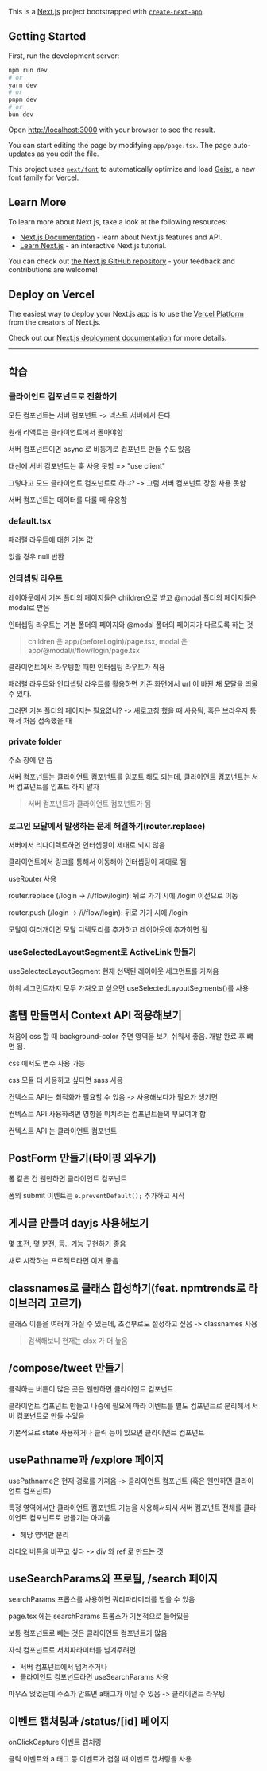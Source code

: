This is a [Next.js](https://nextjs.org) project bootstrapped with [`create-next-app`](https://nextjs.org/docs/app/api-reference/cli/create-next-app).

## Getting Started

First, run the development server:

```bash
npm run dev
# or
yarn dev
# or
pnpm dev
# or
bun dev
```

Open [http://localhost:3000](http://localhost:3000) with your browser to see the result.

You can start editing the page by modifying `app/page.tsx`. The page auto-updates as you edit the file.

This project uses [`next/font`](https://nextjs.org/docs/app/building-your-application/optimizing/fonts) to automatically optimize and load [Geist](https://vercel.com/font), a new font family for Vercel.

## Learn More

To learn more about Next.js, take a look at the following resources:

- [Next.js Documentation](https://nextjs.org/docs) - learn about Next.js features and API.
- [Learn Next.js](https://nextjs.org/learn) - an interactive Next.js tutorial.

You can check out [the Next.js GitHub repository](https://github.com/vercel/next.js) - your feedback and contributions are welcome!

## Deploy on Vercel

The easiest way to deploy your Next.js app is to use the [Vercel Platform](https://vercel.com/new?utm_medium=default-template&filter=next.js&utm_source=create-next-app&utm_campaign=create-next-app-readme) from the creators of Next.js.

Check out our [Next.js deployment documentation](https://nextjs.org/docs/app/building-your-application/deploying) for more details.

---

## 학습

### 클라이언트 컴포넌트로 전환하기

모든 컴포넌트는 서버 컴포넌트 -> 넥스트 서버에서 돈다

원래 리액트는 클라이언트에서 돌아야함

서버 컴포넌트이면 async 로 비동기로 컴포넌트 만들 수도 있음

대신에 서버 컴포넌트는 훅 사용 못함 => "use client"

그렇다고 모드 클라이언트 컴포넌트로 하냐? -> 그럼 서버 컴포넌트 장점 사용 못함

서버 컴포넌트는 데이터를 다룰 때 유용함

### default.tsx

패러랠 라우트에 대한 기본 값

없을 경우 null 반환

### 인터셉팅 라우트

레이아웃에서 기본 폴더의 페이지들은 children으로 받고 @modal 폴더의 페이지들은 modal로 받음

인터셉팅 라우트는 기본 폴더의 페이지와 @modal 폴더의 페이지가 다르도록 하는 것

> children 은 app/(beforeLogin)/page.tsx, modal 은 app/@modal/i/flow/login/page.tsx

클라이언트에서 라우팅할 때만 인터셉팅 라우트가 적용

패러랠 라우트와 인터셉팅 라우트를 활용하면 기존 화면에서 url 이 바뀐 채 모달을 띄울 수 있다.

그러면 기본 폴더의 페이지는 필요없나? -> 새로고침 했을 때 사용됨, 혹은 브라우저 통해서 처음 접속했을 때

### private folder

주소 창에 안 뜸

서버 컴포넌트는 클라이언트 컴포넌트를 임포트 해도 되는데, 클라이언트 컴포넌트는 서버 컴포넌트를 임포트 하지 말자

> 서버 컴포넌트가 클라이언트 컴포넌트가 됨

### 로그인 모달에서 발생하는 문제 해결하기(router.replace)

서버에서 리다이렉트하면 인터셉팅이 제대로 되지 않음

클라이언트에서 링크를 통해서 이동해야 인터셉팅이 제대로 됨

useRouter 사용

router.replace (/login -> /i/flow/login): 뒤로 가기 시에 /login 이전으로 이동

router.push (/login -> /i/flow/login): 뒤로 가기 시에 /login

모달이 여러개이면 모달 디렉토리를 추가하고 레이아웃에 추가하면 됨

### useSelectedLayoutSegment로 ActiveLink 만들기

useSelectedLayoutSegment 현재 선택된 레이아웃 세그먼트를 가져옴

하위 세그먼트까지 모두 가져오고 싶으면 useSelectedLayoutSegments()를 사용

## 홈탭 만들면서 Context API 적용해보기

처음에 css 할 때 background-color 주면 영역을 보기 쉬워서 좋음. 개발 완료 후 뺴면 됨.

css 에서도 변수 사용 가능

css 모듈 더 사용하고 싶다면 sass 사용

컨텍스트 API는 최적화가 필요할 수 있음 -> 사용해보다가 필요가 생기면

컨텍스트 API 사용하려면 영향을 미치려는 컴포넌트들의 부모여야 함

컨텍스트 API 는 클라이언트 컴포넌트

## PostForm 만들기(타이핑 외우기)

폼 같은 건 웬만하면 클라이언트 컴포넌트

폼의 submit 이벤트는 `e.preventDefault();` 추가하고 시작

## 게시글 만들며 dayjs 사용해보기

몇 초전, 몇 분전, 등.. 기능 구현하기 좋음

새로 시작하는 프로젝트라면 이게 좋음

## classnames로 클래스 합성하기(feat. npmtrends로 라이브러리 고르기)

클래스 이름을 여러개 가질 수 있는데, 조건부로도 설정하고 싶음 -> classnames 사용

> 검색해보니 현재는 clsx 가 더 높음

## /compose/tweet 만들기

클릭하는 버튼이 많은 곳은 웬만하면 클라이언트 컴포넌트

클라이언트 컴포넌트 만들고 나중에 필요에 따라 이벤트를 별도 컴포넌트로 분리해서 서버 컴포넌트로 만들 수있음

기본적으로 state 사용하거나 클릭 등이 있으면 클라이언트 컴포넌트

## usePathname과 /explore 페이지

usePathname은 현재 경로를 가져옴 -> 클라이언트 컴포넌트 (훅은 웬만하면 클라이언트 컴포넌트)

특정 영역에서만 클라이언트 컴포넌트 기능을 사용해서되서 서버 컴포넌트 전체를 클라이언트 컴포넌트로 만들기는 아까움

- 해당 영역만 분리

라디오 버튼을 바꾸고 싶다 -> div 와 ref 로 만드는 것

## useSearchParams와 프로필, /search 페이지

searchParams 프롭스를 사용하면 쿼리파라미터를 받을 수 있음

page.tsx 에는 searchParams 프롭스가 기본적으로 들어있음

보통 컴포넌트로 빼는 것은 클라이언트 컴포넌트가 많음

자식 컴포넌트로 서치파라미터를 넘겨주려면

- 서버 컴포넌트에서 넘겨주거나
- 클라이언트 컴포넌트라면 useSearchParams 사용

마우스 얹었는데 주소가 안뜨면 a태그가 아닐 수 있음 -> 클라이언트 라우팅

## 이벤트 캡처링과 /status/[id] 페이지

onClickCapture 이벤트 캡처링

클릭 이벤트와 a 태그 등 이벤트가 겹칠 때 이벤트 캡처링을 사용
